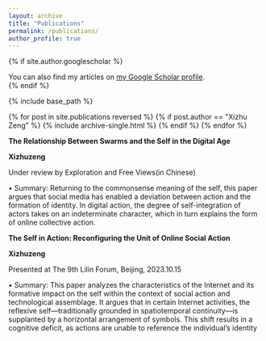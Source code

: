 ```yaml
---
layout: archive
title: "Publications"
permalink: /publications/
author_profile: true
---
```


{% if site.author.googlescholar %}
  <div class="wordwrap">You can also find my articles on <a href="{{site.author.googlescholar}}">my Google Scholar profile</a>.</div>
{% endif %}

{% include base_path %}

{% for post in site.publications reversed %}
  {% if post.author == "Xizhu Zeng" %}
    {% include archive-single.html %}
  {% endif %}
{% endfor %}


**The Relationship Between Swarms and the Self in the Digital Age**

**Xizhuzeng**

Under review by Exploration and Free Views(in Chinese) 

• Summary: Returning to the commonsense meaning of the self, this paper argues that social media has enabled a deviation between action and the formation of identity. In digital action, the degree of self-integration of actors takes on an indeterminate character, which in turn explains the form of online collective action.

**The Self in Action: Reconfiguring the Unit of Online Social Action**

**Xizhuzeng**

Presented at The 9th Lilin Forum, Beijing, 2023.10.15 

• Summary: This paper analyzes the characteristics of the Internet and its formative impact on the self within the context of social action and technological assemblage. It argues that in certain Internet activities, the reflexive self—traditionally grounded in spatiotemporal continuity—is supplanted by a horizontal arrangement of symbols. This shift results in a cognitive deficit, as actions are unable to reference the individual’s identity

